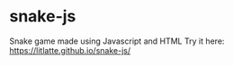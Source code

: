 # snake-js
Snake game made using Javascript and HTML
Try it here: https://litlatte.github.io/snake-js/
